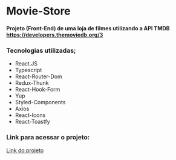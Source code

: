 # Movie-Store

#### Projeto (Front-End) de uma loja de filmes utilizando a API TMDB https://developers.themoviedb.org/3

### Tecnologias utilizadas;

- React.JS
- Typescript
- React-Router-Dom
- Redux-Thunk
- React-Hook-Form
- Yup
- Styled-Components
- Axios
- React-Icons
- React-Toastfy

### Link para acessar o projeto:

<a href="https://movie-store-teal.vercel.app/" target="_blank">Link do projeto</a>
